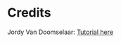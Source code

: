 # Credits

Jordy Van Doomselaar: [Tutorial here](https://www.jordy.app/from-zero-to-hero-with-react-and-type-script-lets-build-another-to-do-app)
